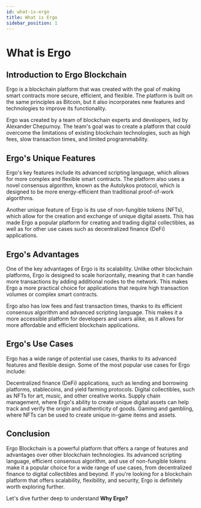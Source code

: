 ```yaml
---
id: what-is-ergo
title: What is Ergo
sidebar_position: 1
---
```


# What is Ergo

## Introduction to Ergo Blockchain

Ergo is a blockchain platform that was created with the goal of making smart contracts more secure, efficient, and flexible. The platform is built on the same principles as Bitcoin, but it also incorporates new features and technologies to improve its functionality.

Ergo was created by a team of blockchain experts and developers, led by Alexander Chepurnoy. The team's goal was to create a platform that could overcome the limitations of existing blockchain technologies, such as high fees, slow transaction times, and limited programmability.

## Ergo's Unique Features

Ergo's key features include its advanced scripting language, which allows for more complex and flexible smart contracts. The platform also uses a novel consensus algorithm, known as the Autolykos protocol, which is designed to be more energy-efficient than traditional proof-of-work algorithms.

Another unique feature of Ergo is its use of non-fungible tokens (NFTs), which allow for the creation and exchange of unique digital assets. This has made Ergo a popular platform for creating and trading digital collectibles, as well as for other use cases such as decentralized finance (DeFi) applications.

## Ergo's Advantages

One of the key advantages of Ergo is its scalability. Unlike other blockchain platforms, Ergo is designed to scale horizontally, meaning that it can handle more transactions by adding additional nodes to the network. This makes Ergo a more practical choice for applications that require high transaction volumes or complex smart contracts.

Ergo also has low fees and fast transaction times, thanks to its efficient consensus algorithm and advanced scripting language. This makes it a more accessible platform for developers and users alike, as it allows for more affordable and efficient blockchain applications.

## Ergo's Use Cases

Ergo has a wide range of potential use cases, thanks to its advanced features and flexible design. Some of the most popular use cases for Ergo include:

Decentralized finance (DeFi) applications, such as lending and borrowing platforms, stablecoins, and yield farming protocols.
Digital collectibles, such as NFTs for art, music, and other creative works.
Supply chain management, where Ergo's ability to create unique digital assets can help track and verify the origin and authenticity of goods.
Gaming and gambling, where NFTs can be used to create unique in-game items and assets.

## Conclusion

Ergo Blockchain is a powerful platform that offers a range of features and advantages over other blockchain technologies. Its advanced scripting language, efficient consensus algorithm, and use of non-fungible tokens make it a popular choice for a wide range of use cases, from decentralized finance to digital collectibles and beyond. If you're looking for a blockchain platform that offers scalability, flexibility, and security, Ergo is definitely worth exploring further.

Let's dive further deep to understand **Why Ergo?**
